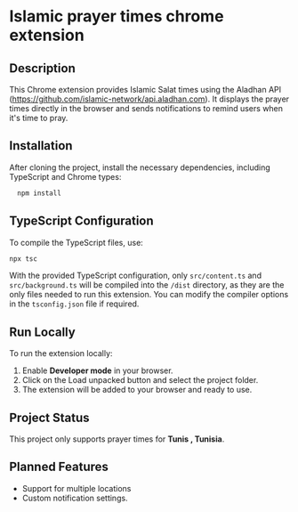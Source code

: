 # Islamic prayer times chrome extension

## Description
This Chrome extension provides Islamic Salat times using the Aladhan API (https://github.com/islamic-network/api.aladhan.com). It displays the prayer times directly in the browser and sends notifications to remind users when it's time to pray.

## Installation

After cloning the project, install the necessary dependencies, including TypeScript and Chrome types:
```bash
  npm install
```

## TypeScript Configuration

To compile the TypeScript files, use:

```bash
npx tsc
```

With the provided TypeScript configuration, only `src/content.ts` and `src/background.ts` will be compiled into the `/dist` directory, as they are the only files needed to run this extension. You can modify the compiler options in the `tsconfig.json` file if required.

## Run Locally

To run the extension locally:

  1. Enable **Developer mode** in your browser.
  2. Click on the Load unpacked button and select the project folder.
  3. The extension will be added to your browser and ready to use.

## Project Status

This project only supports prayer times for **Tunis , Tunisia**.

## Planned Features

- Support for multiple locations
- Custom notification settings.
